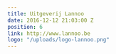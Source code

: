 ```yaml
---
title: Uitgeverij Lannoo
date: 2016-12-12 21:03:00 Z
position: 6
link: http://www.lannoo.be
logo: "/uploads/logo-lannoo.png"
---
```


